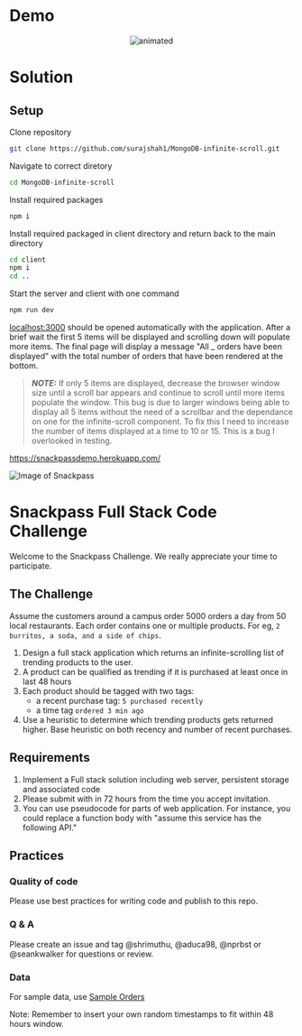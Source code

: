 # Demo
<p align="center">
  <img src="https://media.giphy.com/media/RQGyIzr7As8CUrJ4n1/giphy.gif" alt="animated" />
</p>

# Solution
## Setup 
    
Clone repository
```bash
git clone https://github.com/surajshah1/MongoDB-infinite-scroll.git
```

Navigate to correct diretory

```bash
cd MongoDB-infinite-scroll
```
Install required packages

```bash
npm i
```
Install required packaged in client directory and return back to the main directory
```bash
cd client
npm i
cd ..
```    

Start the server and client with one command

```bash
npm run dev
```

[localhost:3000](http://localhost:3000/) should be opened automatically with the application. After a brief wait the first 5 items will be displayed and scrolling down will populate more items. The final page will display a message "All _ orders have been displayed" with the total number of orders that have been rendered at the bottom.

> **_NOTE:_**  If only 5 items are displayed, decrease the browser window size until a scroll bar appears and continue to scroll until more items populate the window. This bug is due to larger windows being able to display all 5 items without the need of a scrollbar and the dependance on one for the infinite-scroll component. To fix this I need to increase the number of items displayed at a time to 10 or 15. This is a bug I overlooked in testing.

https://snackpassdemo.herokuapp.com/


![Image of Snackpass](https://www.snackpass.co/static/media/logo_round_2.d74f1dd2.png)

# Snackpass Full Stack Code Challenge
Welcome to the Snackpass Challenge. We really appreciate your time to participate. 

## The Challenge

Assume the customers around a campus order 5000 orders a day from 50 local restaurants. Each order contains one or multiple products. For eg, `2 burritos, a soda, and a side of chips`.

1. Design a full stack application which returns an infinite-scrolling list of trending products to the user.
2. A product can be qualified as trending if it is purchased at least once in last 48 hours
3. Each product should be tagged with two tags:
    * a recent purchase tag: `5 purchased recently`
    * a time tag `ordered 3 min ago`
4. Use a heuristic to determine which trending products gets returned higher. Base heuristic on both recency and number of recent purchases.

## Requirements
1. Implement a Full stack solution including web server, persistent storage and associated code
2. Please submit with in 72 hours from the time you accept invitation. 
3. You can use pseudocode for parts of web application. For instance, you could replace a function body with "assume this service has the following API."

## Practices
### Quality of code 
 Please use best practices for writing code and publish to this repo. 
### Q & A
 Please create an issue and tag @shrimuthu, @aduca98, @nprbst or @seankwalker for questions or review.
### Data
For sample data, use [Sample Orders](https://docs.google.com/spreadsheets/d/1xfAjSlBflehOYj4O7I2YkfcBB1b9VgSHg9X-SmRWmsE/edit#gid=280279953)

Note: Remember to insert your own random timestamps to fit within 48 hours window.
 
